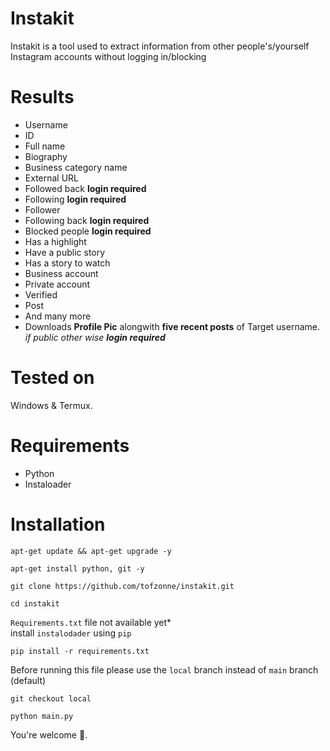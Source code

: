 # Instakit
Instakit is a tool used to extract information from other people's/yourself Instagram accounts without logging in/blocking

# Results
* Username
* ID
* Full name
* Biography
* Business category name
* External URL
* Followed back **login required**
* Following **login required**
* Follower
* Following back **login required**
* Blocked people **login required**
* Has a highlight
* Have a public story
* Has a story to watch
* Business account
* Private account
* Verified
* Post
* And many more
* Downloads **Profile Pic** alongwith **five recent posts** of Target username. *if public other wise **login required***
# Tested on
Windows & Termux.
# Requirements
- Python
- Instaloader
# Installation
```
apt-get update && apt-get upgrade -y
```
```
apt-get install python, git -y
```
```
git clone https://github.com/tofzonne/instakit.git
```

```
cd instakit
```
`Requirements.txt` file not available yet*<br>
install `instalodader` using `pip`
```
pip install -r requirements.txt
```
Before running this file please use the `local` branch instead of `main` branch (default)

```
git checkout local
```
```
python main.py
```
You're welcome 🤗.
